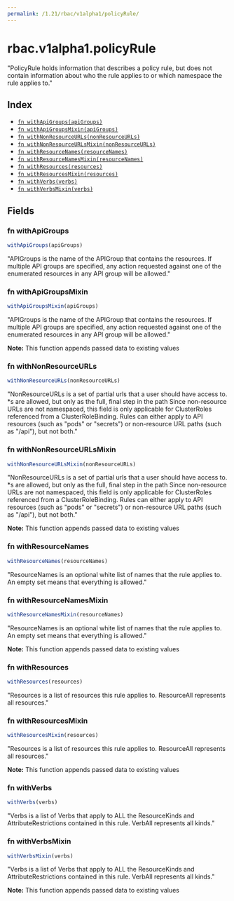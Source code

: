 ```yaml
---
permalink: /1.21/rbac/v1alpha1/policyRule/
---
```


# rbac.v1alpha1.policyRule

"PolicyRule holds information that describes a policy rule, but does not contain information about who the rule applies to or which namespace the rule applies to."

## Index

* [`fn withApiGroups(apiGroups)`](#fn-withapigroups)
* [`fn withApiGroupsMixin(apiGroups)`](#fn-withapigroupsmixin)
* [`fn withNonResourceURLs(nonResourceURLs)`](#fn-withnonresourceurls)
* [`fn withNonResourceURLsMixin(nonResourceURLs)`](#fn-withnonresourceurlsmixin)
* [`fn withResourceNames(resourceNames)`](#fn-withresourcenames)
* [`fn withResourceNamesMixin(resourceNames)`](#fn-withresourcenamesmixin)
* [`fn withResources(resources)`](#fn-withresources)
* [`fn withResourcesMixin(resources)`](#fn-withresourcesmixin)
* [`fn withVerbs(verbs)`](#fn-withverbs)
* [`fn withVerbsMixin(verbs)`](#fn-withverbsmixin)

## Fields

### fn withApiGroups

```ts
withApiGroups(apiGroups)
```

"APIGroups is the name of the APIGroup that contains the resources.  If multiple API groups are specified, any action requested against one of the enumerated resources in any API group will be allowed."

### fn withApiGroupsMixin

```ts
withApiGroupsMixin(apiGroups)
```

"APIGroups is the name of the APIGroup that contains the resources.  If multiple API groups are specified, any action requested against one of the enumerated resources in any API group will be allowed."

**Note:** This function appends passed data to existing values

### fn withNonResourceURLs

```ts
withNonResourceURLs(nonResourceURLs)
```

"NonResourceURLs is a set of partial urls that a user should have access to.  *s are allowed, but only as the full, final step in the path Since non-resource URLs are not namespaced, this field is only applicable for ClusterRoles referenced from a ClusterRoleBinding. Rules can either apply to API resources (such as \"pods\" or \"secrets\") or non-resource URL paths (such as \"/api\"),  but not both."

### fn withNonResourceURLsMixin

```ts
withNonResourceURLsMixin(nonResourceURLs)
```

"NonResourceURLs is a set of partial urls that a user should have access to.  *s are allowed, but only as the full, final step in the path Since non-resource URLs are not namespaced, this field is only applicable for ClusterRoles referenced from a ClusterRoleBinding. Rules can either apply to API resources (such as \"pods\" or \"secrets\") or non-resource URL paths (such as \"/api\"),  but not both."

**Note:** This function appends passed data to existing values

### fn withResourceNames

```ts
withResourceNames(resourceNames)
```

"ResourceNames is an optional white list of names that the rule applies to.  An empty set means that everything is allowed."

### fn withResourceNamesMixin

```ts
withResourceNamesMixin(resourceNames)
```

"ResourceNames is an optional white list of names that the rule applies to.  An empty set means that everything is allowed."

**Note:** This function appends passed data to existing values

### fn withResources

```ts
withResources(resources)
```

"Resources is a list of resources this rule applies to.  ResourceAll represents all resources."

### fn withResourcesMixin

```ts
withResourcesMixin(resources)
```

"Resources is a list of resources this rule applies to.  ResourceAll represents all resources."

**Note:** This function appends passed data to existing values

### fn withVerbs

```ts
withVerbs(verbs)
```

"Verbs is a list of Verbs that apply to ALL the ResourceKinds and AttributeRestrictions contained in this rule.  VerbAll represents all kinds."

### fn withVerbsMixin

```ts
withVerbsMixin(verbs)
```

"Verbs is a list of Verbs that apply to ALL the ResourceKinds and AttributeRestrictions contained in this rule.  VerbAll represents all kinds."

**Note:** This function appends passed data to existing values